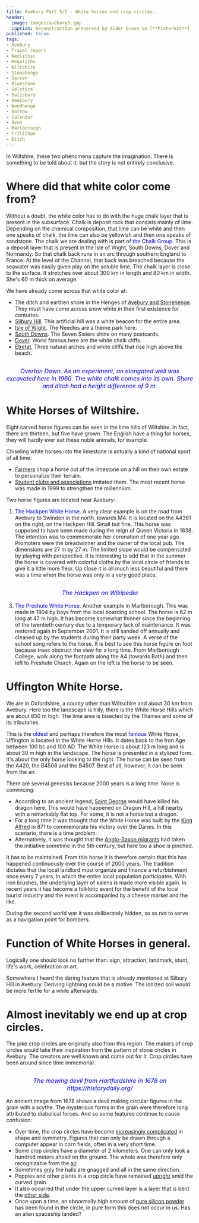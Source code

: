```yaml
---
title: Avebury Part 5/5 - White horses and crop circles.
header:
  image: images/avebury5.jpg
  caption: Reconstruction preserved by Alder Grove on [**Pinterest**]
published: false
tags:
- Avebury
- Travel report
- Neolithic
- Megaliths
- Wiltshire
- Stonehenge
- Sarsen
- Bluestone
- Solstice
- Salisbury
- Amesbury
- Woodhenge
- Barrow
- Calendar
- Avon
- Marlborough
- Trilithon
- Ditch
---
```


In Wiltshire, these two phenomena capture the imagination. There is something to be told about it, but the story is not entirely conclusive.

# Where did that white color come from?

Without a doubt, the white color has to do with the huge chalk layer that is present in the subsurface. Chalk is deposit rock that consists mainly of lime. Depending on the chemical composition, that lime can be white and then one speaks of chalk, the lime can also be yellowish and then one speaks of sandstone. The chalk we are dealing with is part of <span style="color: blue;">the Chalk Group</span>. This is a deposit layer that is present in the Isle of Wight, South Downs, Dover and Normandy. So that chalk back runs in an arc through southern England to France. At the level of the Channel, that back was breached because the seawater was easily given play on the soluble lime. The chalk layer is close to the surface. It stretches over about 300 km in length and 80 km in width. She's 60 m thick on average.

We have already come across that white color at:
* The ditch and earthen shore in the Henges of <u>Avebury and Stonehenge</u>. They must have come across snow white in their first existence for centuries.
* <u>Silbury Hill</u>. This artificial hill was a white beacon for the entire area.
* <u>Isle of Wight</u>. The Needles are a theme park here.
* <u>South Downs</u>. The Seven Sisters shine on many postcards.
* <u>Dover</u>. World famous here are the white chalk cliffs.
* <u>Étretat</u>. Three natural arches and white cliffs that rise high above the beach.

<div align="center"><img src="/images/Krijt put.jpg" alt="" width="" height=""></div>

<p style="text-align: center; font-size: 12pt;"><span style="color: blue;"><i>Overton Down. As an experiment, an elongated well was excavated here in 1960. The white chalk comes into its own. Shore and ditch had a height difference of 9 m.</i></span></p>

# White Horses of Wiltshire.

Eight carved horse figures can be seen in the lime hills of Wiltshire. In fact, there are thirteen, but five have grown. The English have a thing for horses, they will hardly ever eat these noble animals, for example.

Chiseling white horses into the limestone is actually a kind of national sport of all time:
* <u>Farmers</u> chop a horse out of the limestone on a hill on their own estate to personalize their terrain. 
* <u>Student clubs and associations</u> imitated them. The most recent horse was made in 1999 to strengthen the millennium. 

Two horse figures are located near Avebury:
1. <span style="color: blue;">The Hackpen White Horse</span>. A very clear example is on the road from Avebury to Swindon in the north, towards M4. It is located on the A4361 on the right, on the Hackpen Hill. Small but fine. This horse was supposed to have been made during the reign of Queen Victoria in 1838. The intention was to commemorate her coronation of one year ago. Promoters were the breadwinner and the owner of the local pub. The dimensions are 27 m by 27 m. The limited slope would be compensated by playing with perspective. It is interesting to add that in the summer the horse is covered with colorful cloths by the local circle of friends to give it a little more fleur. Up close it is all much less beautiful and there was a time when the horse was only in a very good place.

<div align="center"><img src="/images/Hackpen.jpg" alt="" width="" height=""></div>

<p style="text-align: center; font-size: 12pt;"><span style="color: blue;"><i>The Hackpen on Wikipedia</i></span></p>

3. <span style="color: blue;">The Preshute White Horse</span>. Another example in Marlborough. This was made in 1804 by boys from the local boarding school. The horse is 62 m long at 47 m high. It has become somewhat thinner since the beginning of the twentieth century due to a temporary lack of maintenance. It was restored again in September 2001. It is still sanded off annually and cleaned up by the students during their party week. A verse of the school song refers to the horse. It is best to see this horse figure on foot because trees obstruct the view for a long time. From Marlborough College, walk along the footpath along the A4 (towards Bath) and then left to Preshute Church. Again on the left is the horse to be seen.

# Uffington White Horse.

We are in Oxfordshire, a county other than Wiltschire and about 30 km from Avebury. Here too the landscape is hilly, there is the White Horse Hills which are about 850 m high. The lime area is bisected by the Thames and some of its tributaries. 

This is the <span style="color: blue;">oldest</span> and perhaps therefore the most <span style="color: blue;">famous</span> White Horse, Uffington is located in the White Horse Hills. It dates back to the Iron Age between 100 bc and 100 AD. The White Horse is about 123 m long and is about 30 m high in the landscape. The horse is presented in a stylized form. It's about the only horse looking to the right. The horse can be seen from the A420, the B4508 and the B4507. Best of all, however, it can be seen from the air. 

There are several genesiss because 2000 years is a long time. None is convincing:
* According to an ancient legend, <u>Saint George</u> would have killed his dragon here. This would have happened on Dragon Hill, a hill nearby with a remarkably flat top. For some, it is not a horse but a dragon.
* For a long time it was thought that the White Horse was built by the <u>King Alfred</u> in 871 to commemorate his victory over the Danes. In this scenario, there is a time problem.
* Alternatively, it was thought that the <u>Anglo-Saxon migrants</u> had taken the initiative sometime in the 5th century, but here too a shoe is pinched. 

It has to be maintained. From this horse it is therefore certain that this has happened continuously over the course of 2000 years. The tradition dictates that the local landlord must organize and finance a refurbishment once every 7 years, in which the entire local population participates. With iron brushes, the underlying layer of kalens is made more visible again. In recent years it has become a folkloric event for the benefit of the local tourist industry and the event is accompanied by a cheese market and the like.

During the second world war it was deliberately hidden, so as not to serve as a navigation point for bombers.

# Function of White Horses in general.

Logically one should look no further than: sign, attraction, landmark, stunt, life's work, celebration or art.

Somewhere I heard the daring feature that is already mentioned at Silbury Hill in Avebury. Deriving lightning could be a motive. The ionized soil would be more fertile for a while afterwards.

# Almost inevitably we end up at crop circles.
The joke crop circles are originally also from this region. The makers of crop circles would take their inspiration from the pattern of stone circles in Avebury. The creators are well known and come out for it. Crop circles have been around since time immemorial. 

<div align="center"><img src="/images/Duivel.jpg" alt="" width="" height=""></div>

<p style="text-align: center; font-size: 12pt;"><span style="color: blue;"><i>The mowing devil from Hartfordshire in 1678 on https://historydaily.org/</i></span></p>

An ancient image from 1678 shows a devil making circular figures in the grain with a scythe. The mysterious forms in the grain were therefore long attributed to diabolical forces. And so some features continue to cause confusion:
* Over time, the crop circles have become <u>increasingly complicated</u> in shape and symmetry. Figures that can only be drawn through a computer appear in corn fields, often in a very short time. 
* Some crop circles have a diameter of 2 kilometers. One can only look a hundred meters ahead on the ground. The whole was therefore only recognizable from the <u>air</u>.
* Sometimes <u>only</u> the halls are gnagged and all in the same direction.
* Poppies and other plants in a crop circle have remained <u>upright</u> amid the curved grain.
* It also occurred that under the upper curved layer is a layer that is bent the <u>other side</u>.
* Once upon a time, an abnormally high amount of <u>pure silicon powder</u> has been found in the circle, in pure form this does not occur in us. Has an alien spaceship landed?
